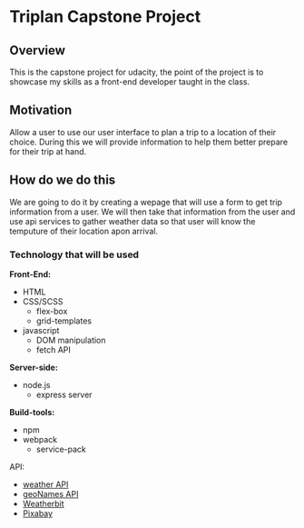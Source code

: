 # Triplan Capstone Project

## Overview

This is the capstone project for udacity, the point of the project is to showcase my skills as a front-end developer taught in the class.

## Motivation

Allow a user to use our user interface to plan a trip to a location of their choice. During this we will provide information to help them better prepare for their trip at hand.

## How do we do this

We are going to do it by creating a wepage that will use a form to get trip information from a user. We will then take that information from the user and use api services to gather weather
data so that user will know the temputure of their location apon arrival.

### Technology that will be used

**Front-End:**

* HTML
* CSS/SCSS
  * flex-box
  * grid-templates
* javascript
  * DOM manipulation
  * fetch API

**Server-side:**

* node.js
  * express server

**Build-tools:**

* npm
* webpack
  * service-pack

API:

* [weather API](https://openweathermap.org/api)
* [geoNames API](http://www.geonames.org/export/web-services.html)
* [Weatherbit](https://www.weatherbit.io/account/create)
* [Pixabay](https://pixabay.com/api/docs/)
